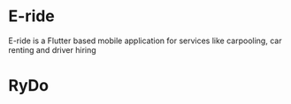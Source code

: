 # E-ride
E-ride is a Flutter based mobile application for services like carpooling, car renting and driver hiring 
# RyDo
